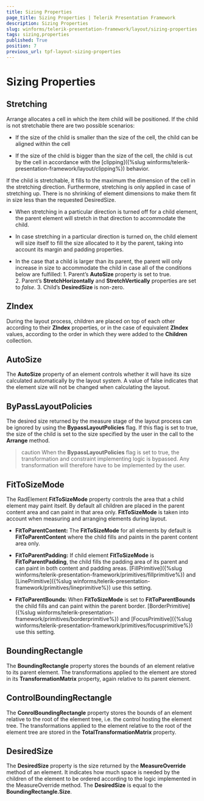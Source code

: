 ```yaml
---
title: Sizing Properties
page_title: Sizing Properties | Telerik Presentation Framework
description: Sizing Properties
slug: winforms/telerik-presentation-framework/layout/sizing-properties
tags: sizing,properties
published: True
position: 7
previous_url: tpf-layout-sizing-properties
---
```


# Sizing Properties

## Stretching

Arrange allocates a cell in which the item child will be positioned. If the child is not stretchable there are two possible scenarios:

* If the size of the child is smaller than the size of the cell, the child can be aligned within the cell

* If the size of the child is bigger than the size of the cell, the child is cut by the cell in accordance with the [clipping]({%slug winforms/telerik-presentation-framework/layout/clipping%}) behavior.

If the child is stretchable, it fills to the maximum the dimension of the cell in the stretching direction. Furthermore, stretching is only applied in case of stretching up. There is no shrinking of element dimensions to make them fit in size less than the requested DesiredSize.

* When stretching in a particular direction is turned off for a child element, the parent element will stretch in that direction to accommodate the child.

* In case stretching in a particular direction is turned on, the child element will size itself to fill the size allocated to it by the parent, taking into account its margin and padding properties.

* In the case that a child is larger than its parent, the parent will only increase in size to accommodate the child in case all of the conditions below are fulfilled:
    1. Parent’s __AutoSize__ property is set to true.
    2. Parent’s __StretchHorizontally__ and __StretchVertically__ properties are set to *false*.
    3. Child’s __DesiredSize__ is non-zero.

## ZIndex

During the layout process, children are placed on top of each other according to their __ZIndex__ properties, or in the case of equivalent __ZIndex__ values, according to the order in which they were added to the __Children__ collection.

## AutoSize

The __AutoSize__ property of an element controls whether it will have its size calculated automatically by the layout system. A value of false indicates that the element size will not be changed when calculating the layout.

## ByPassLayoutPolicies

The desired size returned by the measure stage of the layout process can be ignored by using the __BypassLayoutPolicies__ flag. If this flag is set to true, the size of the child is set to the size specified by the user in the call to the __Arrange__ method.

>caution When the __BypassLayoutPolicies__ flag is set to true, the transformation and constraint implementing logic is bypassed. Any transformation will therefore have to be implemented by the user.
>

## FitToSizeMode

The RadElement __FitToSizeMode__ property controls the area that a child element may paint itself. By default all children are placed in the parent content area and can paint in that area only. __FitToSizeMode__ is taken into account when measuring and arranging elements during layout.

* __FitToParentContent:__ The __FitToSizeMode__ for all elements by default is __FitToParentContent__ where the child fills and paints in the parent content area only.

* __FitToParentPadding:__ If child element __FitToSizeMode__ is __FitToParentPadding__, the child fills the padding area of its parent and can paint in both content and padding areas. [FillPrimitive]({%slug winforms/telerik-presentation-framework/primitives/fillprimitive%}) and [LinePrimitive]({%slug winforms/telerik-presentation-framework/primitives/lineprimitive%}) use this setting.

* __FitToParentBounds:__ When __FitToSizeMode__ is set to __FitToParentBounds__ the child fills and can paint within the parent border. [BorderPrimitive]({%slug winforms/telerik-presentation-framework/primitives/borderprimitive%}) and [FocusPrimitive]({%slug winforms/telerik-presentation-framework/primitives/focusprimitive%}) use this setting.

## BoundingRectangle

The __BoundingRectangle__ property stores the bounds of an element relative to its parent element. The transformations applied to the element are stored in its __TransformationMatrix__ property, again relative to its parent element.

## ControlBoundingRectangle

The __ConrolBoundingRectangle__ property stores the bounds of an element relative to the root of the element tree, i.e. the control hosting the element tree. The transformations applied to the element relative to the root of the element tree are stored in the __TotalTransformationMatrix__ property.

## DesiredSize

The __DesiredSize__ property is the size returned by the __MeasureOverride__ method of an element. It indicates how much space is needed by the children of the element to be ordered according to the logic implemented in the MeasureOverride method. The __DesiredSize__ is equal to the __BoundingRectangle.Size__.
